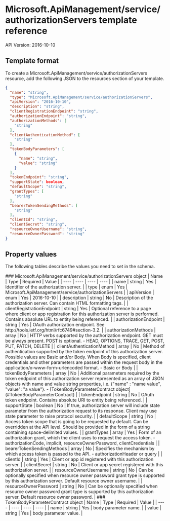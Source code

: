 # Microsoft.ApiManagement/service/authorizationServers template reference
API Version: 2016-10-10
## Template format

To create a Microsoft.ApiManagement/service/authorizationServers resource, add the following JSON to the resources section of your template.

```json
{
  "name": "string",
  "type": "Microsoft.ApiManagement/service/authorizationServers",
  "apiVersion": "2016-10-10",
  "description": "string",
  "clientRegistrationEndpoint": "string",
  "authorizationEndpoint": "string",
  "authorizationMethods": [
    "string"
  ],
  "clientAuthenticationMethod": [
    "string"
  ],
  "tokenBodyParameters": [
    {
      "name": "string",
      "value": "string"
    }
  ],
  "tokenEndpoint": "string",
  "supportState": boolean,
  "defaultScope": "string",
  "grantTypes": [
    "string"
  ],
  "bearerTokenSendingMethods": [
    "string"
  ],
  "clientId": "string",
  "clientSecret": "string",
  "resourceOwnerUsername": "string",
  "resourceOwnerPassword": "string"
}
```
## Property values

The following tables describe the values you need to set in the schema.

<a id="Microsoft.ApiManagement/service/authorizationServers" />
### Microsoft.ApiManagement/service/authorizationServers object
|  Name | Type | Required | Value |
|  ---- | ---- | ---- | ---- |
|  name | string | Yes | Identifier of the authorization server. |
|  type | enum | Yes | Microsoft.ApiManagement/service/authorizationServers |
|  apiVersion | enum | Yes | 2016-10-10 |
|  description | string | No | Description of the authorization server. Can contain HTML formatting tags. |
|  clientRegistrationEndpoint | string | Yes | Optional reference to a page where client or app registration for this authorization server is performed. Contains absolute URL to entity being referenced. |
|  authorizationEndpoint | string | Yes | OAuth authorization endpoint. See http://tools.ietf.org/html/rfc6749#section-3.2. |
|  authorizationMethods | array | No | HTTP verbs supported by the authorization endpoint. GET must be always present. POST is optional. - HEAD, OPTIONS, TRACE, GET, POST, PUT, PATCH, DELETE |
|  clientAuthenticationMethod | array | No | Method of authentication supported by the token endpoint of this authorization server. Possible values are Basic and/or Body. When Body is specified, client credentials and other parameters are passed within the request body in the application/x-www-form-urlencoded format. - Basic or Body |
|  tokenBodyParameters | array | No | Additional parameters required by the token endpoint of this authorization server represented as an array of JSON objects with name and value string properties, i.e. {"name" : "name value", "value": "a value"}. - [TokenBodyParameterContract object](#TokenBodyParameterContract) |
|  tokenEndpoint | string | No | OAuth token endpoint. Contains absolute URI to entity being referenced. |
|  supportState | boolean | No | If true, authorization server will include state parameter from the authorization request to its response. Client may use state parameter to raise protocol security. |
|  defaultScope | string | No | Access token scope that is going to be requested by default. Can be overridden at the API level. Should be provided in the form of a string containing space-delimited values. |
|  grantTypes | array | Yes | Form of an authorization grant, which the client uses to request the access token. - authorizationCode, implicit, resourceOwnerPassword, clientCredentials |
|  bearerTokenSendingMethods | array | No | Specifies the mechanism by which access token is passed to the API.  - authorizationHeader or query |
|  clientId | string | Yes | Client or app id registered with this authorization server. |
|  clientSecret | string | No | Client or app secret registered with this authorization server. |
|  resourceOwnerUsername | string | No | Can be optionally specified when resource owner password grant type is supported by this authorization server. Default resource owner username. |
|  resourceOwnerPassword | string | No | Can be optionally specified when resource owner password grant type is supported by this authorization server. Default resource owner password. |


<a id="TokenBodyParameterContract" />
### TokenBodyParameterContract object
|  Name | Type | Required | Value |
|  ---- | ---- | ---- | ---- |
|  name | string | Yes | body parameter name. |
|  value | string | Yes | body parameter value. |


